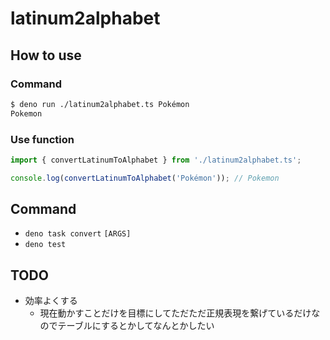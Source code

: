 # latinum2alphabet

## How to use

### Command

```sh
$ deno run ./latinum2alphabet.ts Pokémon
Pokemon
```

### Use function

```ts
import { convertLatinumToAlphabet } from './latinum2alphabet.ts';

console.log(convertLatinumToAlphabet('Pokémon')); // Pokemon
```

## Command

- `deno task convert` `[ARGS]`
- `deno test`

## TODO

- 効率よくする
  - 現在動かすことだけを目標にしてただただ正規表現を繋げているだけなのでテーブルにするとかしてなんとかしたい
